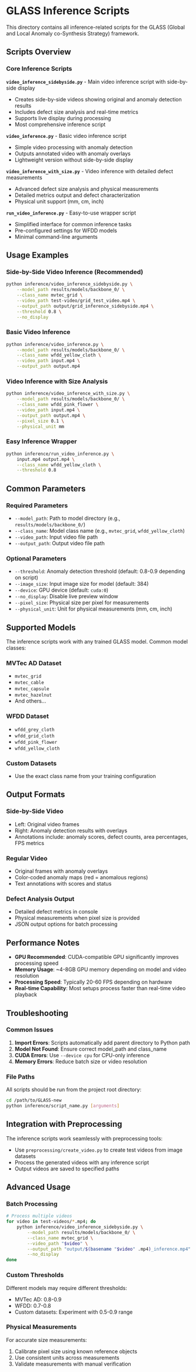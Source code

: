 # GLASS Inference Scripts

This directory contains all inference-related scripts for the GLASS (Global and Local Anomaly co-Synthesis Strategy) framework.

## Scripts Overview

### Core Inference Scripts

**`video_inference_sidebyside.py`** - Main video inference script with side-by-side display
- Creates side-by-side videos showing original and anomaly detection results
- Includes defect size analysis and real-time metrics
- Supports live display during processing
- Most comprehensive inference script

**`video_inference.py`** - Basic video inference script
- Simple video processing with anomaly detection
- Outputs annotated video with anomaly overlays
- Lightweight version without side-by-side display

**`video_inference_with_size.py`** - Video inference with detailed defect measurements
- Advanced defect size analysis and physical measurements
- Detailed metrics output and defect characterization
- Physical unit support (mm, cm, inch)

**`run_video_inference.py`** - Easy-to-use wrapper script
- Simplified interface for common inference tasks
- Pre-configured settings for WFDD models
- Minimal command-line arguments

## Usage Examples

### Side-by-Side Video Inference (Recommended)
```bash
python inference/video_inference_sidebyside.py \
    --model_path results/models/backbone_0/ \
    --class_name mvtec_grid \
    --video_path test-video/grid_test_video.mp4 \
    --output_path output/grid_inference_sidebyside.mp4 \
    --threshold 0.8 \
    --no_display
```

### Basic Video Inference
```bash
python inference/video_inference.py \
    --model_path results/models/backbone_0/ \
    --class_name wfdd_yellow_cloth \
    --video_path input.mp4 \
    --output_path output.mp4
```

### Video Inference with Size Analysis
```bash
python inference/video_inference_with_size.py \
    --model_path results/models/backbone_0/ \
    --class_name wfdd_pink_flower \
    --video_path input.mp4 \
    --output_path output.mp4 \
    --pixel_size 0.1 \
    --physical_unit mm
```

### Easy Inference Wrapper
```bash
python inference/run_video_inference.py \
    input.mp4 output.mp4 \
    --class_name wfdd_yellow_cloth \
    --threshold 0.8
```

## Common Parameters

### Required Parameters
- `--model_path`: Path to model directory (e.g., `results/models/backbone_0/`)
- `--class_name`: Model class name (e.g., `mvtec_grid`, `wfdd_yellow_cloth`)
- `--video_path`: Input video file path
- `--output_path`: Output video file path

### Optional Parameters
- `--threshold`: Anomaly detection threshold (default: 0.8-0.9 depending on script)
- `--image_size`: Input image size for model (default: 384)
- `--device`: GPU device (default: `cuda:0`)
- `--no_display`: Disable live preview window
- `--pixel_size`: Physical size per pixel for measurements
- `--physical_unit`: Unit for physical measurements (mm, cm, inch)

## Supported Models

The inference scripts work with any trained GLASS model. Common model classes:

### MVTec AD Dataset
- `mvtec_grid`
- `mvtec_cable`
- `mvtec_capsule`
- `mvtec_hazelnut`
- And others...

### WFDD Dataset
- `wfdd_grey_cloth`
- `wfdd_grid_cloth`
- `wfdd_pink_flower`
- `wfdd_yellow_cloth`

### Custom Datasets
- Use the exact class name from your training configuration

## Output Formats

### Side-by-Side Video
- Left: Original video frames
- Right: Anomaly detection results with overlays
- Annotations include: anomaly scores, defect counts, area percentages, FPS metrics

### Regular Video
- Original frames with anomaly overlays
- Color-coded anomaly maps (red = anomalous regions)
- Text annotations with scores and status

### Defect Analysis Output
- Detailed defect metrics in console
- Physical measurements when pixel size is provided
- JSON output options for batch processing

## Performance Notes

- **GPU Recommended**: CUDA-compatible GPU significantly improves processing speed
- **Memory Usage**: ~4-8GB GPU memory depending on model and video resolution
- **Processing Speed**: Typically 20-60 FPS depending on hardware
- **Real-time Capability**: Most setups process faster than real-time video playback

## Troubleshooting

### Common Issues
1. **Import Errors**: Scripts automatically add parent directory to Python path
2. **Model Not Found**: Ensure correct model_path and class_name
3. **CUDA Errors**: Use `--device cpu` for CPU-only inference
4. **Memory Errors**: Reduce batch size or video resolution

### File Paths
All scripts should be run from the project root directory:
```bash
cd /path/to/GLASS-new
python inference/script_name.py [arguments]
```

## Integration with Preprocessing

The inference scripts work seamlessly with preprocessing tools:
- Use `preprocessing/create_video.py` to create test videos from image datasets
- Process the generated videos with any inference script
- Output videos are saved to specified paths

## Advanced Usage

### Batch Processing
```bash
# Process multiple videos
for video in test-videos/*.mp4; do
    python inference/video_inference_sidebyside.py \
        --model_path results/models/backbone_0/ \
        --class_name mvtec_grid \
        --video_path "$video" \
        --output_path "output/$(basename "$video" .mp4)_inference.mp4" \
        --no_display
done
```

### Custom Thresholds
Different models may require different thresholds:
- MVTec AD: 0.8-0.9
- WFDD: 0.7-0.8  
- Custom datasets: Experiment with 0.5-0.9 range

### Physical Measurements
For accurate size measurements:
1. Calibrate pixel size using known reference objects
2. Use consistent units across measurements
3. Validate measurements with manual verification